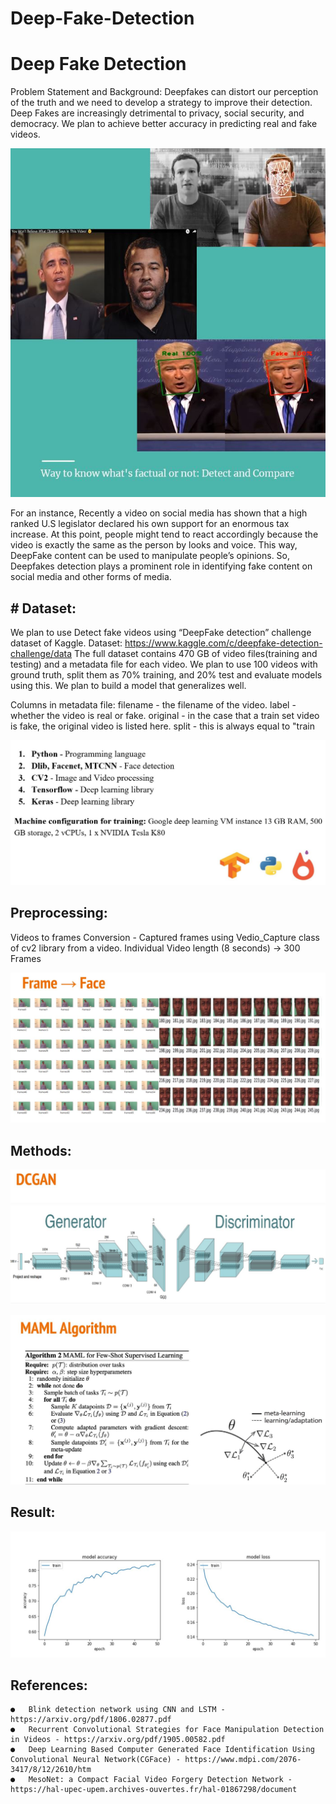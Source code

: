 # Deep-Fake-Detection
# Deep Fake Detection

Problem Statement and Background:
Deepfakes can distort our perception of the truth and we need to develop a strategy to improve their detection. Deep Fakes are increasingly detrimental to privacy, social security, and democracy. We plan to achieve better accuracy in predicting real and fake videos.

![](Images/fakeimage.JPG)

For an instance, Recently a video on social media has shown that a high ranked U.S legislator declared his own support for an enormous tax increase. At this point, people might tend to react accordingly because the video is exactly the same as the person by looks and voice. This way, DeepFake content can be used to manipulate people’s opinions. So, Deepfakes detection plays a prominent role in identifying fake content on social media and other forms of media.


## # Dataset:

We plan to use Detect fake videos using “DeepFake detection” challenge dataset of Kaggle.
Dataset: https://www.kaggle.com/c/deepfake-detection-challenge/data
The full dataset contains 470 GB of video files(training and testing) and a metadata file for each video. We plan to use 100 videos with ground truth, split them as 70% training, and 20% test and evaluate models using this. We plan to build a model that generalizes well.

Columns in metadata file:
filename - the filename of the video.
label - whether the video is real or fake.
original - in the case that a train set video is fake, the original video is listed here.
split - this is always equal to "train

![](Images/tools.JPG)


## Preprocessing:
Videos to frames Conversion - Captured frames using Vedio_Capture class of cv2 library from a video.
Individual Video length (8 seconds) → 300 Frames

![](Images/preprocess.JPG)

## Methods:

![](Images/dcgan.JPG)

![](Images/maml.JPG)


## Result:

![](Images/results.JPG)

## References:


    ●	Blink detection network using CNN and LSTM - https://arxiv.org/pdf/1806.02877.pdf
    ●	Recurrent Convolutional Strategies for Face Manipulation Detection in Videos - https://arxiv.org/pdf/1905.00582.pdf
    ●	Deep Learning Based Computer Generated Face Identification Using Convolutional Neural Network(CGFace) - https://www.mdpi.com/2076-  3417/8/12/2610/htm
    ●	MesoNet: a Compact Facial Video Forgery Detection Network - https://hal-upec-upem.archives-ouvertes.fr/hal-01867298/document
